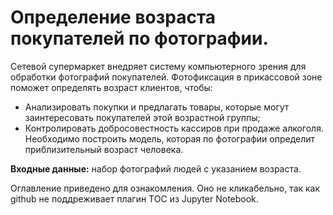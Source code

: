 # Определение возраста покупателей по фотографии.

Сетевой супермаркет внедряет систему компьютерного зрения для обработки фотографий покупателей. Фотофиксация в прикассовой зоне поможет определять возраст клиентов, чтобы:
- Анализировать покупки и предлагать товары, которые могут заинтересовать покупателей этой возрастной группы;
- Контролировать добросовестность кассиров при продаже алкоголя.
Необходимо построить модель, которая по фотографии определит приблизительный возраст человека. 

**Входные данные:** набор фотографий людей с указанием возраста.

Оглавление приведено для ознакомления. Оно не кликабельно, так как github не поддреживает плагин TOC из Jupyter Notebook.